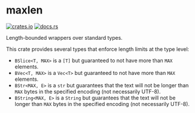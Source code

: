 # maxlen

[![crates.io](https://img.shields.io/crates/v/maxlen)](https://crates.io/crates/maxlen)
[![docs.rs](https://img.shields.io/docsrs/maxlen)](https://docs.rs/maxlen/)

Length-bounded wrappers over standard types.

This crate provides several types that enforce length limits at the type level:
- `BSlice<T, MAX>` is a `[T]` but guaranteed to not have more than `MAX` elements.
- `BVec<T, MAX>` is a `Vec<T>` but guaranteed to not have more than `MAX` elements.
- `BStr<MAX, E>` is a `str` but guarantees that the text will not be longer than `MAX` bytes in the specified encoding (not necessarily UTF-8).
- `BString<MAX, E>` is a `String` but guarantees that the text will not be longer than `MAX` bytes in the specified encoding (not necessarily UTF-8).

